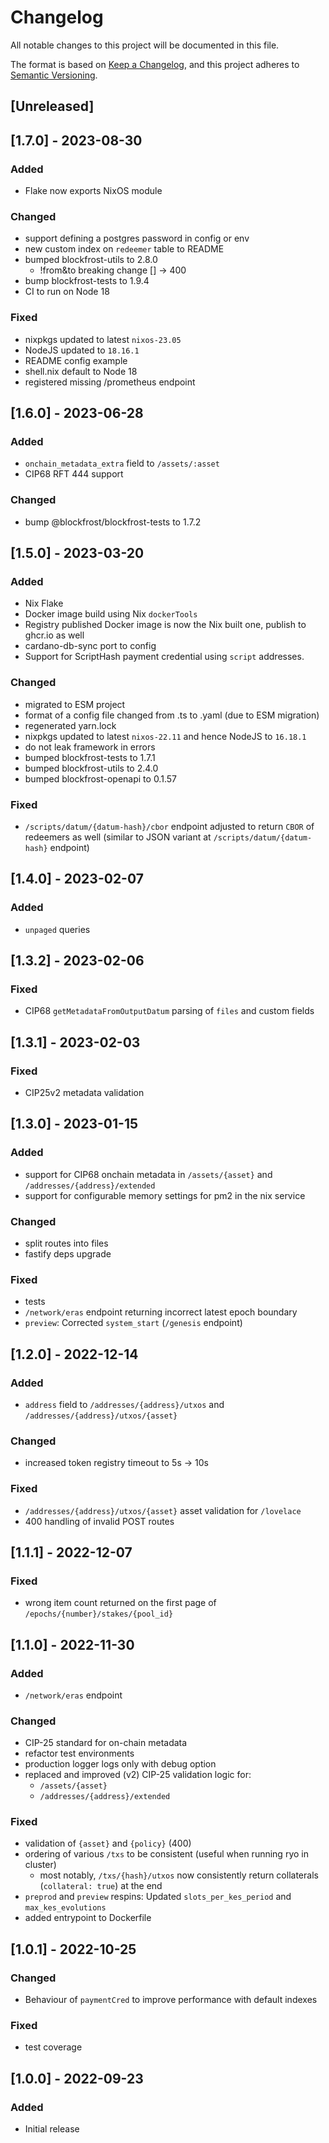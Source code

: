 # Changelog

All notable changes to this project will be documented in this file.

The format is based on [Keep a Changelog](https://keepachangelog.com/en/1.0.0/),
and this project adheres to [Semantic Versioning](https://semver.org/spec/v2.0.0.html).

## [Unreleased]

## [1.7.0] - 2023-08-30

### Added

- Flake now exports NixOS module

### Changed

- support defining a postgres password in config or env
- new custom index on `redeemer` table to README
- bumped blockfrost-utils to 2.8.0
  - !from&to breaking change [] -> 400
- bump blockfrost-tests to 1.9.4
- CI to run on Node 18

### Fixed

- nixpkgs updated to latest `nixos-23.05`
- NodeJS updated to `18.16.1`
- README config example
- shell.nix default to Node 18
- registered missing /prometheus endpoint

## [1.6.0] - 2023-06-28

### Added

- `onchain_metadata_extra` field to `/assets/:asset`
- CIP68 RFT 444 support

### Changed

- bump @blockfrost/blockfrost-tests to 1.7.2

## [1.5.0] - 2023-03-20

### Added

- Nix Flake
- Docker image build using Nix `dockerTools`
- Registry published Docker image is now the Nix built one, publish to ghcr.io as well
- cardano-db-sync port to config
- Support for ScriptHash payment credential using `script` addresses.

### Changed

- migrated to ESM project
- format of a config file changed from .ts to .yaml (due to ESM migration)
- regenerated yarn.lock
- nixpkgs updated to latest `nixos-22.11` and hence NodeJS to `16.18.1`
- do not leak framework in errors
- bumped blockfrost-tests to 1.7.1
- bumped blockfrost-utils to 2.4.0
- bumped blockfrost-openapi to 0.1.57

### Fixed

- `/scripts/datum/{datum-hash}/cbor` endpoint adjusted to return `CBOR` of redeemers as well (similar to JSON variant at `/scripts/datum/{datum-hash}` endpoint)

## [1.4.0] - 2023-02-07

### Added

- `unpaged` queries

## [1.3.2] - 2023-02-06

### Fixed

- CIP68 `getMetadataFromOutputDatum` parsing of `files` and custom fields

## [1.3.1] - 2023-02-03

### Fixed

- CIP25v2 metadata validation

## [1.3.0] - 2023-01-15

### Added

- support for CIP68 onchain metadata in `/assets/{asset}` and `/addresses/{address}/extended`
- support for configurable memory settings for pm2 in the nix service

### Changed

- split routes into files
- fastify deps upgrade

### Fixed

- tests
- `/network/eras` endpoint returning incorrect latest epoch boundary
- `preview`: Corrected `system_start` (`/genesis` endpoint)

## [1.2.0] - 2022-12-14

### Added

- `address` field to `/addresses/{address}/utxos` and `/addresses/{address}/utxos/{asset}`

### Changed

- increased token registry timeout to 5s -> 10s

### Fixed

- `/addresses/{address}/utxos/{asset}` asset validation for `/lovelace`
- 400 handling of invalid POST routes

## [1.1.1] - 2022-12-07

### Fixed

- wrong item count returned on the first page of `/epochs/{number}/stakes/{pool_id}`

## [1.1.0] - 2022-11-30

### Added

- `/network/eras` endpoint

### Changed

- CIP-25 standard for on-chain metadata
- refactor test environments
- production logger logs only with debug option
- replaced and improved (v2) CIP-25 validation logic for:
  - `/assets/{asset}`
  - `/addresses/{address}/extended`

### Fixed

- validation of `{asset}` and `{policy}` (400)
- ordering of various `/txs` to be consistent (useful when running ryo in cluster)
  - most notably, `/txs/{hash}/utxos` now consistently return collaterals (`collateral: true`) at the end
- `preprod` and `preview` respins: Updated `slots_per_kes_period` and `max_kes_evolutions`
- added entrypoint to Dockerfile

## [1.0.1] - 2022-10-25

### Changed

- Behaviour of `paymentCred` to improve performance with default indexes

### Fixed

- test coverage

## [1.0.0] - 2022-09-23

### Added

- Initial release

